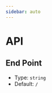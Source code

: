 ```yaml
---
sidebar: auto
---
```


# API

## End Point

<!-- <vuetify-LoginForm/> -->

- Type: `string`
- Default: `/`




